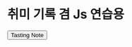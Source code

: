 <h1>취미 기록 겸 Js 연습용</h1>
<button type="button" onclick="window.open('[mypage.php](https://ssangwonpark.github.io/Tasting-Note)')">Tasting Note</button>
